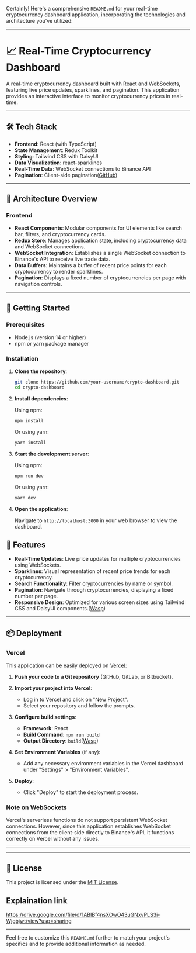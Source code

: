 Certainly! Here's a comprehensive `README.md` for your real-time cryptocurrency dashboard application, incorporating the technologies and architecture you've utilized:

---

# 📈 Real-Time Cryptocurrency Dashboard

A real-time cryptocurrency dashboard built with React and WebSockets, featuring live price updates, sparklines, and pagination. This application provides an interactive interface to monitor cryptocurrency prices in real-time.

---

## 🛠️ Tech Stack

* **Frontend**: React (with TypeScript)
* **State Management**: Redux Toolkit
* **Styling**: Tailwind CSS with DaisyUI
* **Data Visualization**: react-sparklines
* **Real-Time Data**: WebSocket connections to Binance API
* **Pagination**: Client-side pagination([GitHub][1])

---

## 🧱 Architecture Overview

### Frontend

* **React Components**: Modular components for UI elements like search bar, filters, and cryptocurrency cards.
* **Redux Store**: Manages application state, including cryptocurrency data and WebSocket connections.
* **WebSocket Integration**: Establishes a single WebSocket connection to Binance's API to receive live trade data.
* **Data Buffers**: Maintains a buffer of recent price points for each cryptocurrency to render sparklines.
* **Pagination**: Displays a fixed number of cryptocurrencies per page with navigation controls.

---

## 🚀 Getting Started

### Prerequisites

* Node.js (version 14 or higher)
* npm or yarn package manager

### Installation

1. **Clone the repository**:

   ```bash
   git clone https://github.com/your-username/crypto-dashboard.git
   cd crypto-dashboard
   ```

2. **Install dependencies**:

   Using npm:

   ```bash
   npm install
   ```

   Or using yarn:

   ```bash
   yarn install
   ```

3. **Start the development server**:

   Using npm:

   ```bash
   npm run dev
   ```

   Or using yarn:

   ```bash
   yarn dev
   ```

4. **Open the application**:

   Navigate to `http://localhost:3000` in your web browser to view the dashboard.



## 🧪 Features

* **Real-Time Updates**: Live price updates for multiple cryptocurrencies using WebSockets.
* **Sparklines**: Visual representation of recent price trends for each cryptocurrency.
* **Search Functionality**: Filter cryptocurrencies by name or symbol.
* **Pagination**: Navigate through cryptocurrencies, displaying a fixed number per page.
* **Responsive Design**: Optimized for various screen sizes using Tailwind CSS and DaisyUI components.([Wasp][2])

---

## 📦 Deployment

### Vercel

This application can be easily deployed on [Vercel](https://vercel.com/):

1. **Push your code to a Git repository** (GitHub, GitLab, or Bitbucket).

2. **Import your project into Vercel**:

   * Log in to Vercel and click on "New Project".
   * Select your repository and follow the prompts.

3. **Configure build settings**:

   * **Framework**: React
   * **Build Command**: `npm run build`
   * **Output Directory**: `build`([Wasp][2])

4. **Set Environment Variables** (if any):

   * Add any necessary environment variables in the Vercel dashboard under "Settings" > "Environment Variables".

5. **Deploy**:

   * Click "Deploy" to start the deployment process.

### Note on WebSockets

Vercel's serverless functions do not support persistent WebSocket connections. However, since this application establishes WebSocket connections from the client-side directly to Binance's API, it functions correctly on Vercel without any issues.

---


---

## 📄 License

This project is licensed under the [MIT License](LICENSE).
## Explaination link
https://drive.google.com/file/d/1ABIBf4nsXOwO43uGNxvPLS3i-Wjgbjwt/view?usp=sharing

---

Feel free to customize this `README.md` further to match your project's specifics and to provide additional information as needed.

[1]: https://github.com/react-navigation/create-react-app-example/blob/master/README.md?utm_source=chatgpt.com "README.md - react-navigation/create-react-app-example - GitHub"
[2]: https://wasp.sh/blog/2023/08/09/build-real-time-voting-app-websockets-react-typescript?utm_source=chatgpt.com "Build a real-time voting app with WebSockets, React & TypeScript ⚡️"
